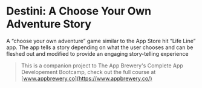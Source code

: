
#  Destini: A Choose Your Own Adventure Story
A “choose your own adventure” game similar to the App Store hit “Life Line” app. The app tells a story depending on what the user chooses and can be fleshed out and modified to provide an engaging story-telling experience



>This is a companion project to The App Brewery's Complete App Developement Bootcamp, check out the full course at [www.appbrewery.co](https://www.appbrewery.co/)


